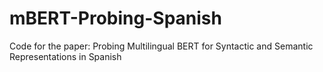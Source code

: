 # mBERT-Probing-Spanish
Code for the paper: Probing Multilingual BERT for Syntactic and Semantic Representations in Spanish
